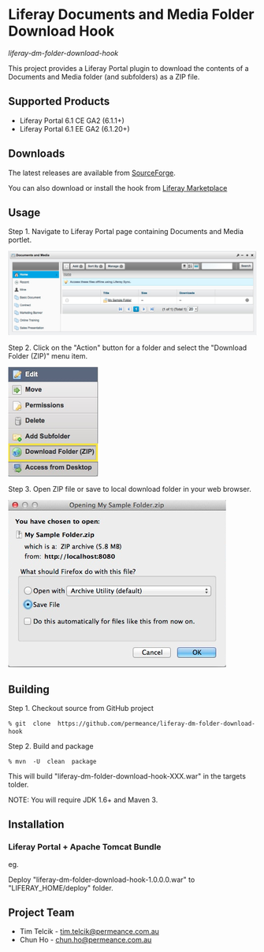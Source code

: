 # Liferay Documents and Media Folder Download Hook

*liferay-dm-folder-download-hook*

This project provides a Liferay Portal plugin to download the contents of a Documents and Media folder (and subfolders) as a ZIP file.


## Supported Products

* Liferay Portal 6.1 CE GA2 (6.1.1+)
* Liferay Portal 6.1 EE GA2 (6.1.20+)


## Downloads

The latest releases are available from [SourceForge](https://sourceforge.net/projects/permeance-apps/files/liferay-documents-and-media-downloader/ "Documents and Media Downloader").

You can also download or install the hook from [Liferay Marketplace](https://www.liferay.com/marketplace/-/mp/application/21674918?_7_WAR_osbportlet_backURL=%2Fmarketplace%2F-%2Fmp%2Fcategory%2F11232561 "DOcuments and Media Downloader")

## Usage

Step 1. Navigate to Liferay Portal page containing Documents and Media portlet.

![Documents and Media Portlet](/docs/images/dm-portlet-20130209.png "Documents an Media Portlet")

Step 2. Click on the "Action" button for a folder and select the "Download Folder (ZIP)" menu item.

![Documents and Media Folder Action Menu](/docs/images/dm-folder-action-menu-20130131-annot.png "Documents an Media Folder Action Menu")

Step 3. Open ZIP file or save to local download folder in your web browser.

![Firefox Download File Dialog](/docs/images/firefox-download-file-dialog-20130209.png "Firefox Download File Dialog")


## Building

Step 1. Checkout source from GitHub project

    % git  clone  https://github.com/permeance/liferay-dm-folder-download-hook

Step 2. Build and package

    % mvn  -U  clean  package

This will build "liferay-dm-folder-download-hook-XXX.war" in the targets tolder.

NOTE: You will require JDK 1.6+ and Maven 3.


## Installation

### Liferay Portal + Apache Tomcat Bundle

eg.

Deploy "liferay-dm-folder-download-hook-1.0.0.0.war" to "LIFERAY_HOME/deploy" folder.


## Project Team

* Tim Telcik - tim.telcik@permeance.com.au
* Chun Ho - chun.ho@permeance.com.au

